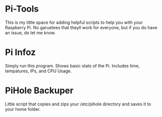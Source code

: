 # Pi-Tools

This is my little space for adding helpful scripts to help you with your Raspberry Pi. No garuetees that theyll work for everyone, but if you do have an issue, do let me know. 

# Pi Infoz

Simply run this program. Shows basic stats of the Pi. Includes time, tempatures, IPs, and CPU Usage. 

# PiHole Backuper

Little script that copies and zips your /etc/pihole directory and saves it to your home folder. 
